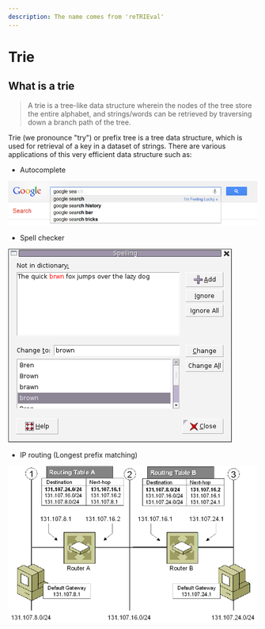 ```yaml
---
description: The name comes from 'reTRIEval'
---
```


# Trie

## What is a trie

> A trie is a tree-like data structure wherein the nodes of the tree store the entire alphabet, and strings/words can be retrieved by traversing down a branch path of the tree.

Trie \(we pronounce "try"\) or prefix tree is a tree data structure, which is used for retrieval of a key in a dataset of strings. There are various applications of this very efficient data structure such as:

* Autocomplete

![Autocomplete](../.gitbook/assets/208_googlesuggest.png)

* Spell checker

![Spell checker](../.gitbook/assets/208_spellcheck.png)

* IP routing \(Longest prefix matching\)

![](../.gitbook/assets/208_iprouting.gif)

